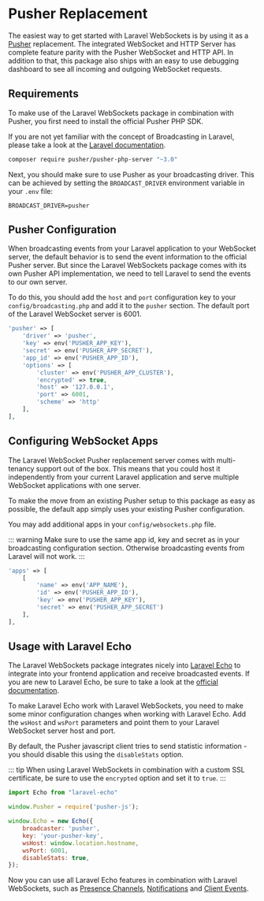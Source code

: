 # Pusher Replacement

The easiest way to get started with Laravel WebSockets is by using it as a [Pusher](https://pusher.com) replacement. The integrated WebSocket and HTTP Server has complete feature parity with the Pusher WebSocket and HTTP API. In addition to that, this package also ships with an easy to use debugging dashboard to see all incoming and outgoing WebSocket requests.

## Requirements

To make use of the Laravel WebSockets package in combination with Pusher, you first need to install the official Pusher PHP SDK. 

If you are not yet familiar with the concept of Broadcasting in Laravel, please take a look at the [Laravel documentation](https://laravel.com/docs/5.7/broadcasting).

```bash
composer require pusher/pusher-php-server "~3.0"
```

Next, you should make sure to use Pusher as your broadcasting driver. This can be achieved by setting the `BROADCAST_DRIVER` environment variable in your `.env` file:

```
BROADCAST_DRIVER=pusher
```

## Pusher Configuration

When broadcasting events from your Laravel application to your WebSocket server, the default behavior is to send the event information to the official Pusher server. But since the Laravel WebSockets package comes with its own Pusher API implementation, we need to tell Laravel to send the events to our own server.

To do this, you should add the `host` and `port` configuration key to your `config/broadcasting.php` and add it to the `pusher` section. The default port of the Laravel WebSocket server is 6001.

```php
'pusher' => [
    'driver' => 'pusher',
    'key' => env('PUSHER_APP_KEY'),
    'secret' => env('PUSHER_APP_SECRET'),
    'app_id' => env('PUSHER_APP_ID'),
    'options' => [
        'cluster' => env('PUSHER_APP_CLUSTER'),
        'encrypted' => true,
        'host' => '127.0.0.1',
        'port' => 6001,
        'scheme' => 'http'
    ],
],
```

## Configuring WebSocket Apps

The Laravel WebSocket Pusher replacement server comes with multi-tenancy support out of the box. This means that you could host it independently from your current Laravel application and serve multiple WebSocket applications with one server.

To make the move from an existing Pusher setup to this package as easy as possible, the default app simply uses your existing Pusher configuration.

You may add additional apps in your `config/websockets.php` file.

::: warning
Make sure to use the same app id, key and secret as in your broadcasting configuration section. Otherwise broadcasting events from Laravel will not work.
:::

```php
'apps' => [
    [
        'name' => env('APP_NAME'),
        'id' => env('PUSHER_APP_ID'),
        'key' => env('PUSHER_APP_KEY'),
        'secret' => env('PUSHER_APP_SECRET')
    ],
],
```

## Usage with Laravel Echo

The Laravel WebSockets package integrates nicely into [Laravel Echo](https://laravel.com/docs/5.7/broadcasting#receiving-broadcasts) to integrate into your frontend application and receive broadcasted events.
If you are new to Laravel Echo, be sure to take a look at the [official documentation](https://laravel.com/docs/5.7/broadcasting#receiving-broadcasts).

To make Laravel Echo work with Laravel WebSockets, you need to make some minor configuration changes when working with Laravel Echo. Add the `wsHost` and `wsPort` parameters and point them to your Laravel WebSocket server host and port.

By default, the Pusher javascript client tries to send statistic information - you should disable this using the `disableStats` option.

::: tip
When using Laravel WebSockets in combination with a custom SSL certificate, be sure to use the `encrypted` option and set it to `true`.
:::

```js
import Echo from "laravel-echo"

window.Pusher = require('pusher-js');

window.Echo = new Echo({
    broadcaster: 'pusher',
    key: 'your-pusher-key',
    wsHost: window.location.hostname,
    wsPort: 6001,
    disableStats: true,
});
```

Now you can use all Laravel Echo features in combination with Laravel WebSockets, such as [Presence Channels](https://laravel.com/docs/5.7/broadcasting#presence-channels), [Notifications](https://laravel.com/docs/5.7/broadcasting#notifications) and [Client Events](https://laravel.com/docs/5.7/broadcasting#client-events).